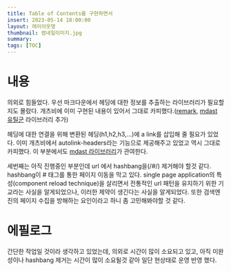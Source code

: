 ```yaml
---
title: Table of Contents를 구현하면서
insert: 2023-05-14 18:00:00
layout: 레이아웃명
thumbnail: 썸네일이미지.jpg
summary: 
tags: [TOC]
---
```


# 내용
의외로 힘들었다. 우선 마크다운에서 헤딩에 대한 정보를 추출하는 라이브러리가 필요할지도 몰랐다. 개츠비에 이미 구현된 내용이 있어서 그대로 카피했다.([remark](https://www.npmjs.com/package/remark), [mdast 유틸군](https://github.com/syntax-tree) 라이브러리 추가)

헤딩에 대한 연결을 위해 변환된 헤딩(h1,h2,h3,...)에 a link를 삽입해 줄 필요가 있었다. 이미 개츠비에서 autolink-headers라는 기능으로 제공해주고 있었고 역시 그대로 카피했다. 이 부분에서도 [mdast 라이브러리](https://github.com/syntax-tree)가 관여한다.

세번째는 아직 진행중인 부분인데 url 에서 hashbang을(/#/) 제거해야 할것 같다. hashbang이 # 태그를 통한 페이지 이동을 막고 있다. single page application의 특성(component reload technique)을 살리면서 전통적인 url 패턴을 유지하기 위한 기교라는 사실을 알게되었으나, 이러한 제약이 생긴다는 사실을 알게되었다. 또한 검색엔진의 페이지 수집을 방해하는 요인이라고 하니 좀 고민해봐야할 것 같다.

# 에필로그
간단한 작업일 것이라 생각하고 있었는데, 의외로 시간이 많이 소요되고 있고, 아직 미완성이나 hashbang 제거는 시간이 많이 소요될것 같아 일단 현상태로 운영 반영 했다.
